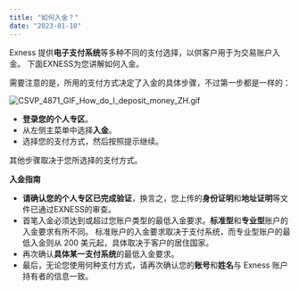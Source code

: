 ```yaml
---
title: "如何入金？"
date: "2023-01-10"
---
```


Exness 提供**电子支付系统**等多种不同的支付选择，以供客户用于为交易账户入金。 下面EXNESS为您讲解如何入金。

需要注意的是，所用的支付方式决定了入金的具体步骤，不过第一步都是一样的：

![CSVP_4871_GIF_How_do_I_deposit_money_ZH.gif](https://cdn.jsdelivr.net/gh/jarlin8/OSS@main/exhelp/CSVP_4871_GIF_How_do_I_deposit_money_ZH.gif)

- **登录您的个人专区**。
- 从左侧主菜单中选择**入金**。
- 选择您的支付方式，然后按照提示继续。

其他步骤取决于您所选择的支付方式。

**入金指南**

- **请确认您的个人专区已完成验证**，换言之，您上传的**身份证明**和**地址证明**等文件已通过EXNESS的审查。
- 首笔入金必须达到或超过您账户类型的最低入金要求。**标准型**和**专业型**账户的入金要求有所不同。 标准账户的入金要求取决于支付系统，而专业型账户的最低入金则从 200 美元起，具体取决于客户的居住国家。
- 再次确认**具体某一支付系统**的最低入金要求。
- 最后，无论您使用何种支付方式，请再次确认您的**账号**和**姓名**与 Exness 账户持有者的信息一致。
